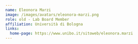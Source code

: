 ```yaml
---
name: Eleonora Marzi
image: /images/avatars/eleonora-marzi.png
role: old - Lab Board Member
affiliation: Università di Bologna
links:
  home-page: https://www.unibo.it/sitoweb/eleonora.marzi
---
```




